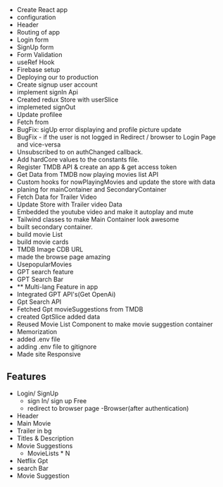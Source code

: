 ##
- Create React app
- configuration
- Header
- Routing of app
- Login form
- SignUp form
- Form Validation
- useRef Hook
- Firebase setup
- Deploying our to production
- Create signup user account 
- implement signIn Api
- Created redux Store with userSlice
- implemeted signOut
- Update profilee
- Fetch from
- BugFix: sigUp error displaying and profile picture update
- BugFix - if the user is not logged in Redirect / browser to Login Page and vice-versa
- Unsubscribed to on authChanged callback.
- Add hardCore values to the constants file.
- Register TMDB API & create an app & get access token
- Get Data from TMDB now playing movies list API
- Custom hooks for nowPlayingMovies and update the store with data
- planing for mainContainer and SecondaryContainer
- Fetch Data for Trailer Video
- Update Store with Trailer video Data
- Embedded the youtube video and make it autoplay and mute
- Tailwind classes to make Main Container look awesome
-  built secondary container.
- build movie List
- build movie cards
- TMDB Image CDB URL
- made the browse page amazing
- UsepopularMovies
- GPT search feature
- GPT Search Bar
- ** Multi-lang Feature in app
- Integrated GPT API's(Get OpenAi)
- Gpt Search API
- Fetched Gpt movieSuggestions from TMDB
- created GptSlice added data
- Reused Movie List Component to make movie suggestion container
- Memorization
- added .env file
- adding .env file to gitignore
- Made site Responsive

## Features

- Login/ SignUp
  - sign In/ sign up Free
  - redirect to browser page
-Browser(after authentication)
 - Header
 - Main Movie
  - Trailer in bg
  - Titles & Description
  - Movie Suggestions
     - MovieLists * N
- Netflix Gpt
 - search Bar
 - Movie Suggestion